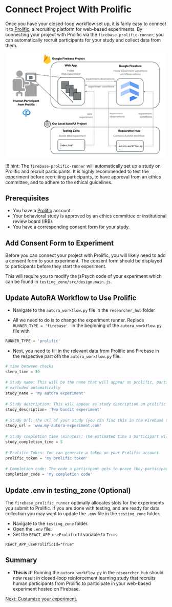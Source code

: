 # Connect Project With Prolific

Once you have your closed-loop workflow set up, it is fairly easy to connect it to [Prolific](https://www.prolific.co/), 
a recruiting platform for web-based experiments. By connecting your project with Prolific via the `firebase-prolific-runner`, you can automatically recruit participants for your study and collect data from them. 

![system_overview](img/system_overview.png)

!!! hint:
The `firebase-prolific-runner` will automatically set up a study on Prolific and recruit participants. It is highly recommended to test the experiment before recruiting participants, to have approval from an ethics committee, and to adhere to the ethical guidelines.

## Prerequisites

- You have a [Prolific](https://www.prolific.co/) account.
- Your behavioral study is approved by an ethics committee or institutional review board (IRB).
- You have a corresponding consent form for your study.


## Add Consent Form to Experiment

Before you can connect your project with Prolific, you will likely need to add a consent form to your experiment. The consent form should be displayed to participants before they start the experiment.

This will require you to modify the jsPsych code of your experiment which can be found in ``testing_zone/src/design.main.js``. 


## Update AutoRA Workflow to Use Prolific

- Navigate to the ``autora_workflow.py`` file in the ``researcher_hub`` folder

- All we need to do is to change the experiment runner. Replace ``RUNNER_TYPE = 'firebase' `` in the beginning of the `autora_workflow.py` file with

```python
RUNNER_TYPE = 'prolific'
```

- Next, you need to fill in the relevant data from Prolific and Firebase in the respective part ofh the ``autora_workflow.py`` file.

```python
# time between checks
sleep_time = 30

# Study name: This will be the name that will appear on prolific, participants that have participated in a study with the same name will be
# excluded automatically
study_name = 'my autora experiment'

# Study description: This will appear as study description on prolific
study_description= 'Two bandit experiment'

# Study Url: The url of your study (you can find this in the Firebase Console)
study_url = 'www.my-autora-experiment.com'

# Study completion time (minutes): The estimated time a participant will take to finish your study. We use the compensation suggested by Prolific to calculate how much a participant will earn based on the completion time.
study_completion_time = 5

# Prolific Token: You can generate a token on your Prolific account
prolific_token = 'my prolific token'

# Completion code: The code a participant gets to prove they participated. If you are using the standard set up (with cookiecutter), please make sure this is the same code that you have provided in the .env file of the testing zone.
completion_code = 'my completion code'
```

## Update .env in testing_zone (Optional)

The ``firebase_prolific_runner`` optimally allocates slots for the experiments you submit to Prolific. If you are done with testing, and are ready for data collection you may want to update the ``.env`` file in the ``testing_zone`` folder.

- Navigate to the ``testing_zone`` folder.
- Open the ``.env`` file.
- Set the ``REACT_APP_useProlificId`` variable to ``True``.
```shell
REACT_APP_useProlificId="True"
```

## Summary

- **This is it!** Running the ``autora_workflow.py`` in the ``researcher_hub`` should now result in closed-loop reinforcement learning study that recruits human participants from Prolific to participate in your web-based experiment hosted on Firebase.

[Next: Custumize your experiment.](9-Customization.md)
